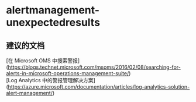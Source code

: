 
<properties
    pageTitle="alertmanagement-unexpectedresults"
    description="与警报管理意外结果相关的问题"
    service="microsoft.operationalinsights"
    resource="operationalinsightsaccounts"
    authors="adoylemsft"
    displayorder=""
    selfHelpType="generic"
    supportTopicIds="32536682"
    resourceTags=""
    productPesIds="15725"
    cloudEnvironments="public, Blackforest, Fairfax"
/>


# alertmanagement-unexpectedresults


## **建议的文档**
[在 Microsoft OMS 中搜索警报] (https://blogs.technet.microsoft.com/msoms/2016/02/08/searching-for-alerts-in-microsoft-operations-management-suite/) <br>
[Log Analytics 中的警报管理解决方案] (https://azure.microsoft.com/documentation/articles/log-analytics-solution-alert-management/)


<!--HONumber=Oct16_HO3-->


